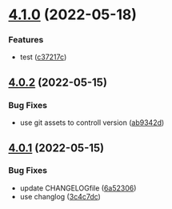 # [4.1.0](https://github.com/oeyoews/semantictest/compare/v4.0.2...v4.1.0) (2022-05-18)


### Features

* test ([c37217c](https://github.com/oeyoews/semantictest/commit/c37217c843eabcb9ef1adcf9d4faab97e9a47c4c))

## [4.0.2](https://github.com/oeyoews/semantictest/compare/v4.0.1...v4.0.2) (2022-05-15)


### Bug Fixes

* use git assets to controll version ([ab9342d](https://github.com/oeyoews/semantictest/commit/ab9342dec39f2d1ab1f92b51d546a1702ae0c488))

## [4.0.1](https://github.com/oeyoews/semantictest/compare/v4.0.0...v4.0.1) (2022-05-15)


### Bug Fixes

* update CHANGELOGfile ([6a52306](https://github.com/oeyoews/semantictest/commit/6a52306d93f051f097f2690799821afea45759c4))
* use changlog ([3c4c7dc](https://github.com/oeyoews/semantictest/commit/3c4c7dcbefd5912f76eb34ecdac1cb55c10611ec))
